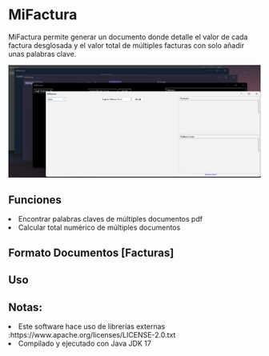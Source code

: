 # MiFactura
<p>MiFactura permite generar un documento donde detalle el valor de cada factura desglosada y  el valor total  de  múltiples facturas  con solo añadir unas palabras clave.</p>
<img  src="https://github.com/AcoranGonzalezMoray/MiFactura/blob/main/img/img.png" />

## Funciones
<li>Encontrar palabras claves de múltiples documentos pdf</li>
<li>Calcular total numérico de múltiples documentos</li>

## Formato Documentos [Facturas]

## Uso


## Notas:
<li> Este software hace uso de librerías  externas :https://www.apache.org/licenses/LICENSE-2.0.txt </li>
<li> Compilado y ejecutado con Java JDK 17</li>

